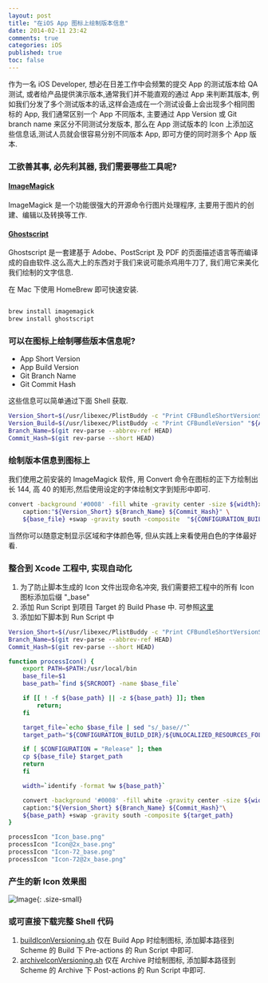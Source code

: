 ```yaml
---
layout: post
title: "在iOS App 图标上绘制版本信息"
date: 2014-02-11 23:42
comments: true
categories: iOS
published: true
toc: false
---
```


作为一名 iOS Developer, 想必在日差工作中会频繁的提交 App 的测试版本给 QA 测试, 或者给产品提供演示版本,通常我们并不能直观的通过 App 来判断其版本, 例如我们分发了多个测试版本的话,这样会造成在一个测试设备上会出现多个相同图标的 App, 我们通常区别一个 App 不同版本, 主要通过 App Version 或 Git branch name 来区分不同测试分发版本, 那么在 App 测试版本的 Icon 上添加这些信息话,测试人员就会很容易分别不同版本 App, 即可方便的同时测多个 App 版本.
<!-- more -->

###  工欲善其事, 必先利其器, 我们需要哪些工具呢?

#### [ImageMagick][1] 

ImageMagick 是一个功能很强大的开源命令行图片处理程序, 主要用于图片的创建、编辑以及转换等工作.

#### [Ghostscript][2]

Ghostscript 是一套建基于 Adobe、PostScript 及 PDF 的页面描述语言等而编译成的自由软件.这么高大上的东西对于我们来说可能杀鸡用牛刀了, 我们用它来美化我们绘制的文字信息.

在 Mac 下使用 HomeBrew 即可快速安装.

``` bash

brew install imagemagick
brew install ghostscript

```
### 可以在图标上绘制哪些版本信息呢?

* App Short Version 
* App Build Version
* Git Branch Name   
* Git Commit Hash  

这些信息可以简单通过下面 Shell 获取.

``` bash
Version_Short=$(/usr/libexec/PlistBuddy -c "Print CFBundleShortVersionString" "${APP}/Info.plist")
Version_Build=$(/usr/libexec/PlistBuddy -c "Print CFBundleVersion" "${APP}/Info.plist")
Branch_Name=$(git rev-parse --abbrev-ref HEAD)
Commit_Hash=$(git rev-parse --short HEAD)

```

### 绘制版本信息到图标上

我们使用之前安装的 ImageMagick 软件, 用 Convert 命令在图标的正下方绘制出长 144, 高 40 的矩形,然后使用设定的字体绘制文字到矩形中即可.

``` bash
convert -background '#0008' -fill white -gravity center -size ${width}x40 \
    caption:"${Version_Short} ${Branch_Name} ${Commit_Hash}" \
    ${base_file} +swap -gravity south -composite  "${CONFIGURATION_BUILD_DIR}/${UNLOCALIZED_RESOURCES_FOLDER_PATH}/${target_file}"
```

当然你可以随意定制显示区域和字体颜色等, 但从实践上来看使用白色的字体最好看.

### 整合到 Xcode 工程中, 实现自动化

1. 为了防止脚本生成的 Icon 文件出现命名冲突, 我们需要把工程中的所有 Icon 图标添加后缀 "_base"
2. 添加 Run Script 到项目 Target 的 Build Phase 中. 可参照[这里][3]
3. 添加如下脚本到 Run Script 中

``` bash
Version_Short=$(/usr/libexec/PlistBuddy -c "Print CFBundleShortVersionString" "${APP}/Info.plist")
Branch_Name=$(git rev-parse --abbrev-ref HEAD)
Commit_Hash=$(git rev-parse --short HEAD)

function processIcon() {
    export PATH=$PATH:/usr/local/bin
    base_file=$1
    base_path=`find ${SRCROOT} -name $base_file`

    if [[ ! -f ${base_path} || -z ${base_path} ]]; then
        return;
    fi

    target_file=`echo $base_file | sed "s/_base//"`
    target_path="${CONFIGURATION_BUILD_DIR}/${UNLOCALIZED_RESOURCES_FOLDER_PATH}/${target_file}"

    if [ $CONFIGURATION = "Release" ]; then
    cp ${base_file} $target_path
    return
    fi

    width=`identify -format %w ${base_path}`

    convert -background '#0008' -fill white -gravity center -size ${width}x40\
    caption:"${Version_Short} ${Branch_Name} ${Commit_Hash}"\
    ${base_path} +swap -gravity south -composite ${target_path}
}

processIcon "Icon_base.png"
processIcon "Icon@2x_base.png"
processIcon "Icon-72_base.png"
processIcon "Icon-72@2x_base.png"
```
### 产生的新 Icon 效果图

![Image](http://ww4.sinaimg.cn/large/7853084cjw1f7ayrods46j204704fq34.jpg){: .size-small}


### 或可直接下载完整 Shell 代码
1. [buildIconVersioning.sh][4]  仅在 Build App 时绘制图标, 添加脚本路径到 Scheme 的 Build 下 Pre-actions 的 Run Script 中即可.
2. [archiveIconVersioning.sh][5] 仅在 Archive 时绘制图标, 添加脚本路径到 Scheme 的 Archive 下 Post-actions 的 Run Script 中即可.

[1]: http://www.imagemagick.org/
[2]: http://www.ghostscript.com/
[3]: http://www.runscriptbuildphase.com/
[4]: https://gist.github.com/c0a12efcc06f6cbc616e
[5]: https://gist.github.com/623aee69522f6d747ece

